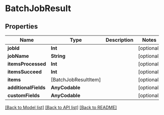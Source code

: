 # BatchJobResult

## Properties
Name | Type | Description | Notes
------------ | ------------- | ------------- | -------------
**jobId** | **Int** |  | [optional] 
**jobName** | **String** |  | [optional] 
**itemsProcessed** | **Int** |  | [optional] 
**itemsSucceed** | **Int** |  | [optional] 
**items** | [BatchJobResultItem] |  | [optional] 
**additionalFields** | **AnyCodable** |  | [optional] 
**customFields** | **AnyCodable** |  | [optional] 

[[Back to Model list]](../README.md#documentation-for-models) [[Back to API list]](../README.md#documentation-for-api-endpoints) [[Back to README]](../README.md)


